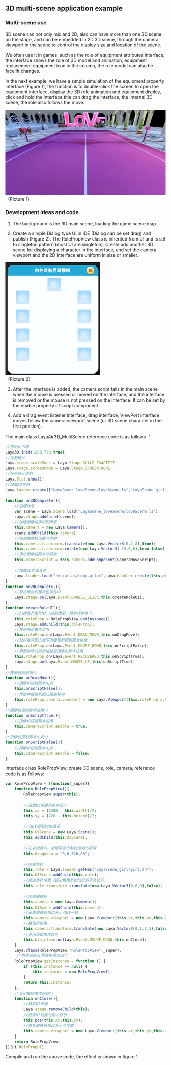 ## 3D multi-scene application example

### Multi-scene use

3D scene can not only mix and 2D, also can have more than one 3D scene on the stage, and can be embedded in 2D 3D scene, through the camera viewport in the scene to control the display size and location of the scene.

We often use it in games, such as the role of equipment attributes interface, the interface shows the role of 3D model and animation, equipment replacement equipment icon in the column, the role model can also be facelift changes.

In the next example, we have a simple simulation of the equipment property interface (Figure 1), the function is to double-click the screen to open the equipment interface, display the 3D role animation and equipment display, click and hold the interface title can drag the interface, the internal 3D scene, the role also follows the move.

![图片1](img/1.gif)<br> （Picture 1）



### Development ideas and code

1. The background is the 3D main scene, loading the game scene map

2. Create a simple Dialog type UI in IDE (Dialog can be set drag) and publish (Figure 2). The RolePropView class is inherited from UI and is set to singleton pattern (most UI are singleton). Create add another 3D scene for displaying a character in the interface, and set the camera viewport and the 2D interface are uniform in size or smaller.

![图片2](img/2.png)<br> （Picture 2）

3. After the interface is added, the camera script fails in the main scene when the mouse is pressed or moved on the interface, and the interface is removed or the mouse is not pressed on the interface. It can be set by the enable property of script component.

4. Add a drag event listener interface, drag interface, ViewPort interface moves follow the camera viewport scene (or 3D scene character in the first position).

The main class LayaAir3D_MultiScene reference code is as follows ：

```typescript
//初始化引擎
Laya3D.init(1280,720,true);
//适配模式
Laya.stage.scaleMode = Laya.Stage.SCALE_EXACTFIT;
Laya.stage.screenMode = Laya.Stage.SCREEN_NONE;
//开启统计信息
Laya.Stat.show();
//加载3D资源
Laya.loader.create(["LayaScene_loveScene/loveScene.ls","LayaScene_girl/girl.lh"],Laya.Handler.create(this,on3DComplete));

function on3DComplete(){
    //创建场景
    var scene = Laya.Scene.load("LayaScene_loveScene/loveScene.ls");
    Laya.stage.addChild(scene);
    //创建摄像机添加到场景
    this.camera = new Laya.Camera();
    scene.addChild(this.camera);
    //修改摄像机位置与方向
    this.camera.transform.translate(new Laya.Vector3(0,2,8),true);
    this.camera.transform.rotate(new Laya.Vector3(-23,0,0),true,false);
    //添加摄像机脚本并获取
    this.cameraScript = this.camera.addComponent(CameraMoveScript);

    //加载2D界面资源
    Laya.loader.load("res/atlas/comp.atlas",Laya.Handler.create(this,on2DComplete));
}
function on2DComplete(){
    //双击舞台创建角色属性UI
    Laya.stage.on(Laya.Event.DOUBLE_CLICK,this,createRoleUI);
}
function createRoleUI(){
    //创建角色属性UI（单例模型，预防打开多个）
    this.roleProp = RolePropView.getInstance();
    Laya.stage.addChild(this.roleProp);
    //界面拖动事件监听
    this.roleProp.on(Laya.Event.DRAG_MOVE,this,onDragMove);
    //鼠标在界面上按下时摄像机控制脚本失效
    this.roleProp.on(Laya.Event.MOUSE_DOWN,this,onScriptFalse);
    //界面移除或鼠标抬起后摄像机脚本启用
    this.roleProp.on(Laya.Event.RECOVERED,this,onScriptTrue);
    Laya.stage.on(Laya.Event.MOUSE_UP,this,onScriptTrue);
}
/*界面拖动回调*/
function onDragMove(){
    //摄像机控制脚本失效
    this.onScriptFalse();
    //界面中摄像机视口跟随移动
    this.roleProp.camera.viewport = new Laya.Viewport(this.roleProp.x,this.roleProp.y,this.roleProp.width,roleProp.height);
}
/*摄像机控制脚本启用*/
function onScriptTrue(){
    //摄像机控制脚本启用
    this.cameraScript.enable = true;
}
/*摄像机控制脚本失效*/
function onScriptFalse(){
    //摄像机控制脚本失效
    this.cameraScript.enable = false;
}
```

Interface class RolePropView, create 3D scene, role, camera, reference code is as follows:

```typescript
var RolePropView = (function(_super){
    function RolePropView(){
        RolePropView.super(this);

        //设置UI位置为居中显示
        this.xx = (1280 - this.width)/2;
        this.yy = (720 - this.height)/2;

        //与UI搭配的3D场景
        this.UIScene = new Laya.Scene();
        this.addChild(this.UIScene);

        //在对话框中，鼠标可点击触发拖动的区域
        this.dragArea = "0,0,520,80";

        //创建角色
        this.role = Laya.loader.getRes("LayaScene_girl/girl.lh");
        this.UIScene.addChild(this.role);
        //修改角色位置（超出摄像机视口后将不会显示）
        this.role.transform.translate(new Laya.Vector3(0,0,0),false);

        //创建摄像机
        this.camera = new Laya.Camera();
        this.UIScene.addChild(this.camera);
        //设置摄像机视口大小与UI一致
        this.camera.viewport = new Laya.Viewport(this.xx,this.yy,this.width,this.height);
        //摄像机位置
        this.camera.transform.translate(new Laya.Vector3(0,1.2,3),false);
        //关闭按钮事件监听
        this.btn_close.on(Laya.Event.MOUSE_DOWN,this,onClose);
    }
    Laya.class(RolePropView,"RolePropView",_super);
     /*角色装备UI界面单例方法*/
    RolePropView.getInstance = function () {
        if (this.instance == null) {
            this.instance = new RolePropView();
        }
        return this.instance;
    };
    /*关闭按钮事件回调*/
    function onClose(){
        //移除UI界面
        Laya.stage.removeChild(this);
        //恢复UI位置为居中显示
        this.pos(this.xx,this.yy);
        //恢复摄像机视口大小与位置
        this.camera.viewport = new Laya.Viewport(this.xx,this.yy,this.width,this.height);
    }
    return RolePropView;
})(ui.RolePropUI);
```

Compile and run the above code, the effect is shown in figure 1.
